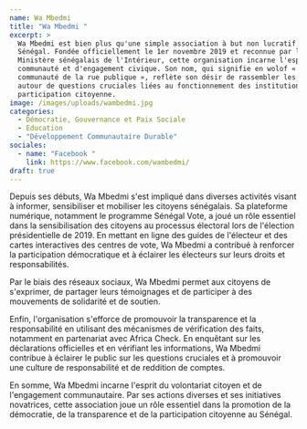 ```yaml
---
name: Wa Mbedmi
title: "Wa Mbedmi "
excerpt: >
  Wa Mbedmi est bien plus qu'une simple association à but non lucratif au
  Sénégal. Fondée officiellement le 1er novembre 2019 et reconnue par le
  Ministère sénégalais de l'Intérieur, cette organisation incarne l'esprit de
  communauté et d'engagement civique. Son nom, qui signifie en wolof «
  communauté de la rue publique », reflète son désir de rassembler les citoyens
  autour de questions cruciales liées au fonctionnement des institutions et à la
  participation citoyenne.
image: /images/uploads/wambedmi.jpg
categories:
  - Démocratie, Gouvernance et Paix Sociale
  - Education
  - "Développement Communautaire Durable"
sociales:
  - name: "Facebook "
    link: https://www.facebook.com/wambedmi/
draft: true
---
```

Depuis ses débuts, Wa Mbedmi s'est impliqué dans diverses activités visant à informer, sensibiliser et mobiliser les citoyens sénégalais. Sa plateforme numérique, notamment le programme Sénégal Vote, a joué un rôle essentiel dans la sensibilisation des citoyens au processus électoral lors de l'élection présidentielle de 2019. En mettant en ligne des guides de l'électeur et des cartes interactives des centres de vote, Wa Mbedmi a contribué à renforcer la participation démocratique et à éclairer les électeurs sur leurs droits et responsabilités.

Par le biais des réseaux sociaux, Wa Mbedmi permet aux citoyens de s'exprimer, de partager leurs témoignages et de participer à des mouvements de solidarité et de soutien.

Enfin, l'organisation s'efforce de promouvoir la transparence et la responsabilité en utilisant des mécanismes de vérification des faits, notamment en partenariat avec Africa Check. En enquêtant sur les déclarations officielles et en vérifiant les informations, Wa Mbedmi contribue à éclairer le public sur les questions cruciales et à promouvoir une culture de responsabilité et de reddition de comptes.

En somme, Wa Mbedmi incarne l'esprit du volontariat citoyen et de l'engagement communautaire. Par ses actions diverses et ses initiatives novatrices, cette association joue un rôle essentiel dans la promotion de la démocratie, de la transparence et de la participation citoyenne au Sénégal.
